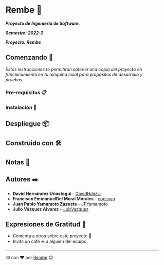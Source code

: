 # Rembe 📝

***Proyecto de Ingeniería de Software.***

***Semestre: 2022-2***

***Proyecto: Rembe***

## Comenzando 🚀

_Estas instrucciones te permitirán obtener una copia del proyecto en funcionamiento en tu máquina local para propósitos de desarrollo y pruebas._

### Pre-requisitos 📋

### Instalación 🔧

## Despliegue 📦

## Construido con 🛠️

## Notas 📝

## Autores ✒️

- **David Hernández Uriostegui** - [DavidHdezU](https://github.com/DavidHdezU)
- **Francisco EmmanuelDel Moral Morales** - [cocisran](https://github.com/cocisran)
- **Juan Pablo Yamamoto Zazueta** - [JPYamamoto](https://github.com/JPYamamoto)
- **Julio Vázquez Alvarez** - [JulsVazquez](https://github.com/JulsVazquez)

## Expresiones de Gratitud 🎁

* Comenta a otros sobre este proyecto 📢
* Invita un café ☕ a alguien del equipo.



---
⌨️ con ❤️ por [Rembe](https://github.com/JPYamamoto/rembe) 😊
